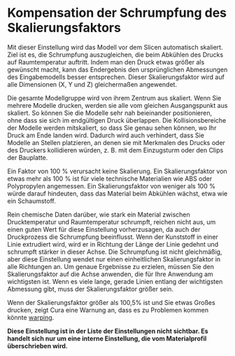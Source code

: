 Kompensation der Schrumpfung des Skalierungsfaktors
====
<!--if cura_version >= 4.8-->Mit dieser Einstellung wird das Modell vor dem Slicen automatisch skaliert. Ziel ist es, die Schrumpfung auszugleichen, die beim Abkühlen des Drucks auf Raumtemperatur auftritt. Indem man den Druck etwas größer als gewünscht macht, kann das Endergebnis den ursprünglichen Abmessungen des Eingabemodells besser entsprechen. Dieser Skalierungsfaktor wird auf alle Dimensionen (X, Y und Z) gleichermaßen angewendet.

Die gesamte Modellgruppe wird von ihrem Zentrum aus skaliert. Wenn Sie mehrere Modelle drucken, werden sie alle vom gleichen Ausgangspunkt aus skaliert. So können Sie die Modelle sehr nah beieinander positionieren, ohne dass sie sich im endgültigen Druck überlappen. Die Kollisionsbereiche der Modelle werden mitskaliert, so dass Sie genau sehen können, wo Ihr Druck am Ende landen wird. Dadurch wird auch verhindert, dass Sie Modelle an Stellen platzieren, an denen sie mit Merkmalen des Drucks oder des Druckers kollidieren würden, z. B. mit dem Einzugsturm oder den Clips der Bauplatte.

Ein Faktor von 100 % verursacht keine Skalierung. Ein Skalierungsfaktor von etwas mehr als 100 % ist für viele technische Materialien wie ABS oder Polypropylen angemessen. Ein Skalierungsfaktor von weniger als 100 % würde darauf hindeuten, dass das Material beim Abkühlen wächst, etwa wie ein Schaumstoff.

Rein chemische Daten darüber, wie stark ein Material zwischen Drucktemperatur und Raumtemperatur schrumpft, reichen nicht aus, um einen guten Wert für diese Einstellung vorherzusagen, da auch der Druckprozess die Schrumpfung beeinflusst. Wenn der Kunststoff in einer Linie extrudiert wird, wird er in Richtung der Länge der Linie gedehnt und schrumpft stärker in dieser Achse. Die Schrumpfung ist nicht gleichmäßig, aber diese Einstellung wendet nur einen einheitlichen Skalierungsfaktor in alle Richtungen an. Um genaue Ergebnisse zu erzielen, müssen Sie den Skalierungsfaktor auf die Achse anwenden, die für Ihre Anwendung am wichtigsten ist. Wenn es viele lange, gerade Linien entlang der wichtigsten Abmessung gibt, muss der Skalierungsfaktor größer sein.

Wenn der Skalierungsfaktor größer als 100,5% ist und Sie etwas Großes drucken, zeigt Cura eine Warnung an, dass es zu Problemen kommen könnte [warping](../troubleshooting/warping.md).<!--endif-->

<!--if cura_version < 4.8:Dies ist eine beschreibende Einstellung, die Cura mitteilt, wie stark das Material schrumpft, wenn es von der Drucktemperatur auf Raumtemperatur abkühlt.

Diese Einstellung wird derzeit nicht zum Slicen verwendet. Sie wird derzeit nur verwendet, um dem Benutzer beim Drucken großer Objekte eine Warnung anzuzeigen, wenn das Schrumpfungsverhältnis größer als 0,5 % ist.
-->
**Diese Einstellung ist in der Liste der Einstellungen nicht sichtbar. Es handelt sich nur um eine interne Einstellung, die vom Materialprofil überschrieben wird.**